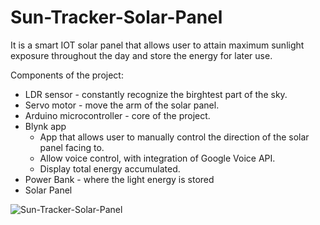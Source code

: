# Sun-Tracker-Solar-Panel

It is a smart IOT solar panel that allows user to attain maximum sunlight exposure throughout the day and store the energy for later use. 

Components of the project:
- LDR sensor - constantly recognize the birghtest part of the sky. 
- Servo motor - move the arm of the solar panel.
- Arduino microcontroller - core of the project.
- Blynk app 
  - App that allows user to manually control the direction of the solar panel facing to. 
  - Allow voice control, with integration of Google Voice API. 
  - Display total energy accumulated.
- Power Bank - where the light energy is stored
- Solar Panel

![Sun-Tracker-Solar-Panel](https://user-images.githubusercontent.com/81252202/201920558-ce922f80-fb21-4c7a-893c-2045eebe2d77.png)
